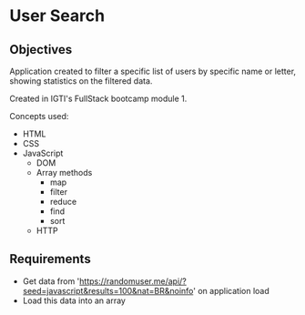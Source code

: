# User Search
## Objectives

Application created to filter a specific list of users by specific name or letter, showing statistics on the filtered data.

Created in IGTI's FullStack bootcamp module 1.

Concepts used:
* HTML
* CSS
* JavaScript
  * DOM
  * Array methods
    * map
    * filter
    * reduce
    * find
    * sort
  * HTTP

## Requirements
* Get data from 'https://randomuser.me/api/?seed=javascript&results=100&nat=BR&noinfo' on application load
* Load this data into an array
